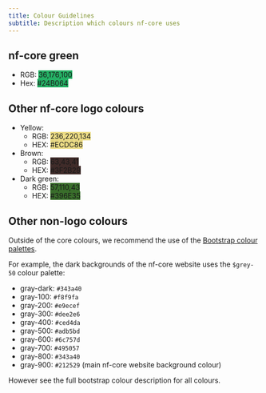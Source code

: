 ```yaml
---
title: Colour Guidelines
subtitle: Description which colours nf-core uses
---
```


## nf-core green

- RGB: <span class="badge" style="background-color: rgb(36,176,100);">36,176,100</span>
- Hex: <span class="badge" style="background-color: rgb(36,176,100);">#24B064</span>

## Other nf-core logo colours

- Yellow:
  - RGB: <span class="badge" style="background-color: rgb(236,220,134);">236,220,134</span>
  - HEX: <span class="badge" style="background-color: rgb(236,220,134);">#ECDC86</span>
- Brown:
  - RGB: <span class="badge" style="background-color: rgb(63,43,41);">63,43,41</span>
  - HEX: <span class="badge" style="background-color: rgb(63,43,41);">#3F2B29</span>
- Dark green:
  - RGB: <span class="badge" style="background-color: rgb(57,110,43);">57,110,43</span>
  - HEX: <span class="badge" style="background-color: rgb(57,110,43);">#396E35</span>

## Other non-logo colours

Outside of the core colours, we recommend the use of the [Bootstrap colour palettes](https://getbootstrap.com/docs/5.3/customize/color/).

For example, the dark backgrounds of the nf-core website uses the `$grey-50` colour palette:

- gray-dark: `#343a40`
- gray-100: `#f8f9fa`
- gray-200: `#e9ecef`
- gray-300: `#dee2e6`
- gray-400: `#ced4da`
- gray-500: `#adb5bd`
- gray-600: `#6c757d`
- gray-700: `#495057`
- gray-800: `#343a40`
- gray-900: `#212529` (main nf-core website background colour)

However see the full bootstrap colour description for all colours.
